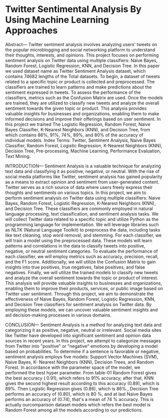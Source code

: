 # Twitter Sentimental Analysis By Using Machine Learning Approaches
Abstract—
Twitter sentiment analysis involves analyzing users' tweets
on the popular microblogging and social networking
platform to understand their thoughts, interests, and
opinions. This project focuses on performing sentiment
analysis on Twitter data using multiple classifiers: Naive
Bayes, Random Forest, Logistic Regression, KNN, and
Decision Tree. In this paper we used dataset name as
Twitter Sentiment Analysis dataset, which contains 74682
lengths of the Total datasets. To begin, a dataset of tweets
related to a specific topic or product is collected and preprocessed. The classifiers are trained to learn patterns and
make predictions about the sentiment expressed in tweets.
To assess the performance of the classifiers, metrics such as
the Confusion Matrix are used. Once the models are
trained, they are utilized to classify new tweets and analyze
the overall sentiment towards the given topic or product.
This analysis provides valuable insights for businesses and
organizations, enabling them to make informed decisions
and improve their offerings based on user sentiment. In
this project we trained The Logistic Regression, Random
Forest, Naive Bayes Classifier, K-Nearest Neighbors
(KNN), and Decision Tree, from which contains 86%, 91%,
74%, 89%, and 80% of the accuracy of individual models.
Index Terms: Twitter, Sentiment Analysis, Naive Bayes
Classifier, Random Forest, Logistic Regression, K-Nearest
Neighbors (KNN), Decision Tree, Pre-processing, Machine
Learning, Performance Evaluation, Text Mining.

INTRODUCTION—
Sentiment Analysis is a valuable technique for analyzing text
data and classifying it as positive, negative, or neutral. With
the rise of social media platforms like Twitter, sentiment
analysis has gained popularity as a means to extract opinion
and sentiment from user-generated content. Twitter serves as
a rich source of data where users freely express their
thoughts and sentiments on various topics. In this project, we
aim to perform sentiment analysis on Twitter data using
multiple classifiers: Naive Bayes, Random Forest, Logistic
Regression, K-Nearest Neighbors (KNN), and Decision
Tree. These classifiers are commonly employed in natural
language processing, text classification, and sentiment
analysis tasks. We will collect Twitter data related to a
specific topic and utilize Python as the programming
language for implementation. We will leverage libraries such
as NLTK (Natural Language Toolkit) to preprocess the data,
including tasks like text cleaning, stop word removal, and
stemming. For each classifier, we will train a model using
the preprocessed data. These models will learn patterns and
correlations in the data to classify tweets into positive, negative, or neutral sentiment categories. To evaluate the performance of each classifier, we will employ metrics such as accuracy, precision, recall, and the F1 score. Additionally, we will utilize the Confusion Matrix to gain insights into true positives, true negatives, false positives, and false negatives. Finally, we will utilize the trained models to classify new tweets and analyze the overall sentiment towards the topic or product of interest. This analysis will provide valuable insights to businesses and organizations, enabling them to improve their products, services, or public image based on Twitter user sentiment. Through this project, we aim to demonstrate the effectiveness of Naive Bayes, Random Forest, Logistic Regression, KNN, and Decision Tree classifiers for sentiment analysis on Twitter data. By employing these models, we can uncover valuable sentiment insights and aid decision-making processes in various domains.

CONCLUSION—
Sentiment Analysis is a method for analyzing text
data and categorizing it as positive, negative,
neutral or irrelevant. Social media sites like Twitter
have developed into significant sentiment and
opinion data sources in recent years. In this project,
we attempt to categorize messages from Twitter
into "positive" or "negative" emotions by
developing a model based on probabilities. To
determine if a sentence is favorable or negative,
sentiment analysis employs five models: Support
Vector Machines (SVM), Naive Bayes, K- Nearest
Neighbors (KNN), Decision Trees, and Random
Forest. In accordance with the parameter space of
the model, we performed the best hyper parameter.
From table-01 Random Forest gives the best
accuracy ( 0.91), which refers to 91% accuracy;
after that, KNN gives the second highest result
according to this accuracy (0.89), which is 89%.
Then Logistic Regression gives (0.86), which is
86%., Decision Tree performs an accuracy of
(0.80), which is 80 %, and at last Naive Bayes
performs an accuracy of (0.74), that's a mean of 74
% accuracy. This is actually ourcomparison dataset
models which refers the best model is Random
Forest among all the models according to our
predictions.